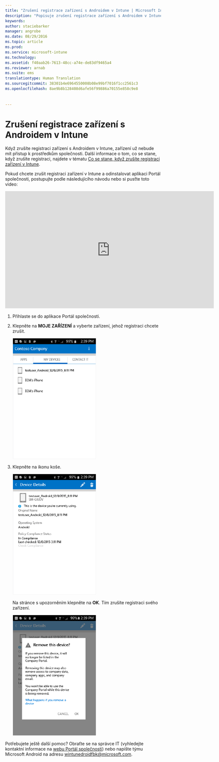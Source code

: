 ```yaml
---
title: "Zrušení registrace zařízení s Androidem v Intune | Microsoft Intune"
description: "Popisuje zrušení registrace zařízení s Androidem v Intune."
keywords: 
author: staciebarker
manager: angrobe
ms.date: 08/29/2016
ms.topic: article
ms.prod: 
ms.service: microsoft-intune
ms.technology: 
ms.assetid: f40aab26-7613-48cc-a74e-de83df9465a4
ms.reviewer: arnab
ms.suite: ems
translationtype: Human Translation
ms.sourcegitcommit: 38301b4e6964550008b08e99bf7016f1cc2561c3
ms.openlocfilehash: 8ae9b8b128408d6afe56f99886a70155e858c9e8


---
```



# Zrušení registrace zařízení s Androidem v Intune

Když zrušíte registraci zařízení s Androidem v Intune, zařízení už nebude mít přístup k prostředkům společnosti.  Další informace o tom, co se stane, když zrušíte registraci, najdete v tématu [Co se stane, když zrušíte registraci zařízení v Intune](what-happens-if-you-unenroll-your-device-from-intune-android.md).

Pokud chcete zrušit registraci zařízení v Intune a odinstalovat aplikaci Portál společnosti, postupujte podle následujícího návodu nebo si pusťte toto video:

<iframe width="675" height="379" src="https://www.youtube.com/embed/K-Vi7lNfaMk" frameborder="0" allowfullscreen></iframe>

1.  Přihlaste se do aplikace Portál společnosti.

2.  Klepněte na **MOJE ZAŘÍZENÍ** a vyberte zařízení, jehož registraci chcete zrušit.

    ![android-company-portal-unenroll-choose-device](./media/andr-1-my-devices-choose.png)

3.  Klepněte na ikonu koše.

    ![android-company-portal-unenroll-tap-trash](./media/andr-2-tap-trashcan.png)

    Na stránce s upozorněním klepněte na **OK**. Tím zrušíte registraci svého zařízení.

    ![android-company-portal-unenroll-warning](./media/andr-3-warning-about-remove.png)

Potřebujete ještě další pomoc? Obraťte se na správce IT (vyhledejte kontaktní informace na [webu Portál společnosti](http://portal.manage.microsoft.com)) nebo napište týmu Microsoft Android na adresu wintunedroidfbk@microsoft.com.





<!--HONumber=Aug16_HO5-->


